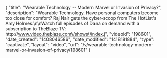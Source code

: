 {
    "title": "Wearable Technology -- Modern Marvel or Invasion of Privacy?",
    "description": "Wearable Technology.  Have personal computers become too close for comfort? Raj Nair gets the cyber-scoop from The HotList's Amy Holmes.\n\nWatch full episodes of Dana on demand with a subscription to TheBlaze TV: http:\/\/www.video.theblaze.com\/shows\/index.j",
    "videoid": "198601",
    "date_created": "1408046586",
    "date_modified": "1418181884",
    "type": "captivate",
    "layout": "video",
    "url": "\/v\/wearable-technology-modern-marvel-or-invasion-of-privacy\/198601"
}